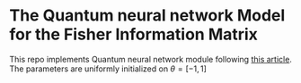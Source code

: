# The Quantum neural network Model for the Fisher Information Matrix

This repo implements Quantum neural network module following [this article](https://doi.org/10.1038/s43588-021-00084-1).
The parameters are uniformly initialized  on $\theta=[-1,1]$
